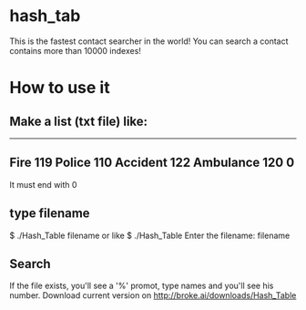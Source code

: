 # hash_tab
This is the fastest contact searcher in the world!
You can search a contact contains more than 10000 indexes!
# How to use it
## Make a list (txt file) like:
---------------
Fire 119
Police 110
Accident 122
Ambulance 120
0
--------------
It must end with 0
## type filename
$ ./Hash_Table filename
or like
$ ./Hash_Table
Enter the filename: filename
## Search
If the file exists, you'll see a '%' promot,
type names and you'll see his number.
Download current version on <http://broke.ai/downloads/Hash_Table>

